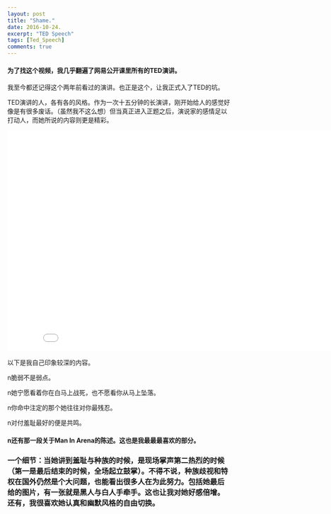 ```yaml
---
layout: post
title: "Shame."
date: 2016-10-24.
excerpt: "TED Speech"
tags: [Ted_Speech]
comments: true
---
```


#### 为了找这个视频，我几乎翻遍了网易公开课里所有的TED演讲。

我至今都还记得这个两年前看过的演讲。也正是这个，让我正式入了TED的坑。

TED演讲的人，各有各的风格。作为一次十五分钟的长演讲，刚开始给人的感觉好像是有很多废话。（虽然我不这么想）但当真正进入正题之后，演说家的感情足以打动人，而她所说的内容则更是精彩。

<iframe width="850" height="500" src="//open.163.com/movie/2012/5/U/L/M8RBM9O8F_M8RBNCRUL.html" frameborder="0"> </iframe>

以下是我自己印象较深的内容。

n脆弱不是弱点。

n她宁愿看着你在白马上战死，也不愿看你从马上坠落。

n你命中注定的那个她往往对你最残忍。

n对付羞耻最好的便是共鸣。

#### n还有那一段关于Man In Arena的陈述。这也是我最最最喜欢的部分。

### 一个细节：当她讲到羞耻与种族的时候，是现场掌声第二热烈的时候（第一是最后结束的时候，全场起立鼓掌）。不得不说，种族歧视和特权在国外仍然是个大问题，也能看出很多人在为此努力。包括她最后给的图片，有一张就是黑人与白人手牵手。这也让我对她好感倍增。还有，我很喜欢她认真和幽默风格的自由切换。